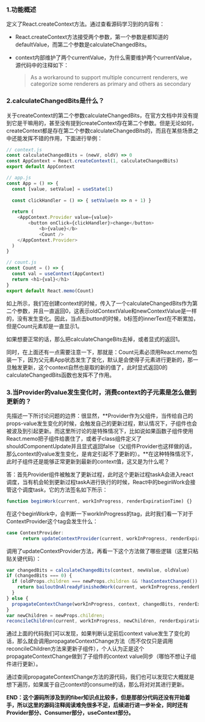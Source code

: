 ### 1.功能概述

定义了React.createContext方法。通过查看源码学习到的内容有：

+ React.createContext方法接受两个参数，第一个参数是都知道的defaultValue，而第二个参数是calculateChangedBits。

+ context内部维护了两个currentValue，为什么需要维护两个currentValue，源代码中的注释如下：

  > As a workaround to support multiple concurrent renderers, we categorize some renderers as primary and others as secondary

### 2.calculateChangedBits是什么？

关于createContext的第二个参数calculateChangedBits，在官方文档中并没有提到它是干嘛用的，甚至没有提到createContext存在第二个参数。但是无论如何，createContext都是存在第二个参数calculateChangedBits的，而且在某些场景之中还能发挥不错的作用，下面进行举例：

```javascript
// context.js
const calculateChangedBits = (newV, oldV) => 0
const AppContext = React.createContext(1, calculateChangedBits)
export default AppContext

// app.js
const App = () => {
  const [value, setValue] = useState(1)
  
  const clickHandler = () => { setValue(n => n + 1) }
  
  return (
  	<AppContext.Provider value={value}>
    	<button onClick={clickHandler}>change</button>
			<b>{value}</b>
			<Count />
    </AppContext.Provider>
  )
}

// count.js
const Count = () => {
  const val = useContext(AppContext)
  return <h1>{val}</h1>
}
export default React.memo(Count)
```

如上所示，我们在创建context的时候，传入了一个calculateChangedBits作为第二个参数，并且一直返回0，这表示oldContextValue和newContextValue是一样的，没有发生变化。因此，当点击button的时候，b标签的innerText在不断累加，但是Count元素却是一直显示1。

如果想要正常的话，那么把calculateChangeBits去掉，或者显式的返回1。

同时，在上面还有一点需要注意一下，那就是：Count元素必须用React.memo包装一下，因为父元素App状态发生了变化，默认是会使得子元素进行更新的，那一旦触发更新，这个context自然也是取的新的值了，此时显式返回0的calculateChangedBits函数也发挥不了作用。

### 3.当Provider的value发生变化时，消费context的子元素是怎么做到更新的？

先描述一下所讨论问题的边界：很显然，**Provider作为父组件，当传给自己的props-value发生变化的时候，会触发自己的更新过程，默认情况下，子组件也会被波及到引起更新。而这里所讨论的是特殊情况下，比如说如果函数子组件使用React.memo把子组件给裹住了，或者子class组件定义了shouldComponentUpdate并且显式返回false（父组件Provider也这样做的话，那么context的value发生变化，是肯定引起不了更新的）。**在这种特殊情况下，此时子组件还是能够正常更新到最新的context值，这又是为什么呢？

答：首先Provider组件被触发了更新过程，此时这个更新过程taskA会进入react调度，当有机会轮到更新过程taskA进行执行的时候，React中的beginWork会接管这个调度task，它的方法签名如下所示：

```javascript
function beginWork(current, workInProgress, renderExpirationTime) {}
```

在这个beginWork中，会判断一下workInProgress的tag，此时我们看一下对于ContextProvider这个tag会发生什么：

```javascript
case ContextProvider:
      return updateContextProvider(current, workInProgress, renderExpirationTime)
```

调用了updateContextProvider方法，再看一下这个方法做了哪些逻辑（这里只粘贴关键代码）：

```javascript
var changedBits = calculateChangedBits(context, newValue, oldValue)
if (changedBits === 0) {
  if (oldProps.children === newProps.children && !hasContextChanged()) {
  	return bailoutOnAlreadyFinishedWork(current, workInProgress,renderExpirationTime);
  }
} else {
  propagateContextChange(workInProgress, context, changedBits, renderExpirationTime);
}
var newChildren = newProps.children;
reconcileChildren(current, workInProgress, newChildren, renderExpirationTime);
```

通过上面的代码我们可以发现，如果判断认定前后context value发生了变化的话，那么就会调用propagateContextChange方法（而不仅仅只是调用reconcileChildren方法来更新子组件），个人认为正是这个propagateContextChange做到了子组件的context value同步（哪怕不想让子组件进行更新）。

通过查阅propagateContextChange方法的源代码，我们也可以发现它大概就是想下遍历，如果属于自己context的consume的话，那么将对对其进行更新。

**END：这个源码所涉及到的fiber知识点比较多，但是那部分代码还没有开始着手，所以这里的源码注释阅读难免很多不足，后续进行进一步补全，同时还有Provider部分、Consumer部分，useContext部分。**